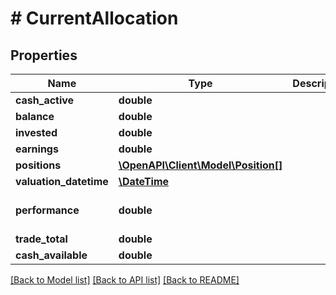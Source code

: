 # # CurrentAllocation

## Properties

Name | Type | Description | Notes
------------ | ------------- | ------------- | -------------
**cash_active** | **double** |  |
**balance** | **double** |  |
**invested** | **double** |  |
**earnings** | **double** |  |
**positions** | [**\OpenAPI\Client\Model\Position[]**](Position.md) |  |
**valuation_datetime** | [**\DateTime**](\DateTime.md) |  | [readonly]
**performance** | **double** |  | [optional] [default to 0.0]
**trade_total** | **double** |  |
**cash_available** | **double** |  | [readonly]

[[Back to Model list]](../../README.md#models) [[Back to API list]](../../README.md#endpoints) [[Back to README]](../../README.md)
